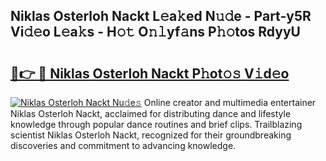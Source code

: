 ## Niklas Osterloh Nackt L𝚎a𝚔ed N𝚞𝚍e - Part-y5R Vi𝚍𝚎o L𝚎a𝚔s - H𝚘𝚝 O𝚗𝚕yf𝚊ns P𝚑𝚘tos RdyyU

# <h2><a href="http://kf4n9yo.oniu.top/?m=Niklas+Osterloh+Nackt">🔗👉 🔴 Niklas Osterloh Nackt P𝚑ot𝚘𝚜 V𝚒d𝚎o</a></h2>

[![Niklas Osterloh Nackt Nu𝚍e𝚜](https://i.imgur.com/0qMVB7G.gif)](http://kf4n9yo.oniu.top/?m=Niklas+Osterloh+Nackt)
Online creator and multimedia entertainer Niklas Osterloh Nackt, acclaimed for distributing dance and lifestyle knowledge through popular dance routines and brief clips. Trailblazing scientist Niklas Osterloh Nackt, recognized for their groundbreaking discoveries and commitment to advancing knowledge.  
